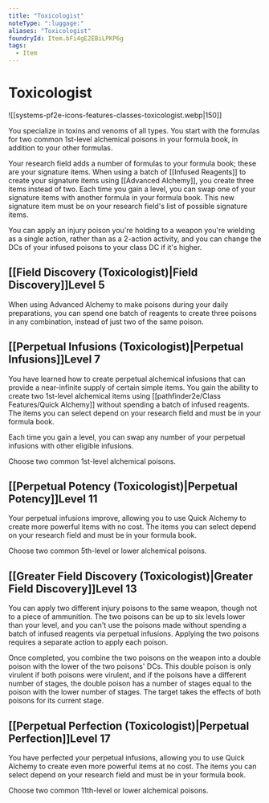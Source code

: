```yaml
---
title: "Toxicologist"
noteType: ":luggage:"
aliases: "Toxicologist"
foundryId: Item.bFi4gE2EBiLPKP6g
tags:
  - Item
---
```


# Toxicologist
![[systems-pf2e-icons-features-classes-toxicologist.webp|150]]

You specialize in toxins and venoms of all types. You start with the formulas for two common 1st-level alchemical poisons in your formula book, in addition to your other formulas.

Your research field adds a number of formulas to your formula book; these are your signature items. When using a batch of [[Infused Reagents]] to create your signature items using [[Advanced Alchemy]], you create three items instead of two. Each time you gain a level, you can swap one of your signature items with another formula in your formula book. This new signature item must be on your research field's list of possible signature items.

You can apply an injury poison you're holding to a weapon you're wielding as a single action, rather than as a 2-action activity, and you can change the DCs of your infused poisons to your class DC if it's higher.

## [[Field Discovery (Toxicologist)|Field Discovery]]Level 5

When using Advanced Alchemy to make poisons during your daily preparations, you can spend one batch of reagents to create three poisons in any combination, instead of just two of the same poison.

## [[Perpetual Infusions (Toxicologist)|Perpetual Infusions]]Level 7

You have learned how to create perpetual alchemical infusions that can provide a near-infinite supply of certain simple items. You gain the ability to create two 1st-level alchemical items using [[pathfinder2e/Class Features/Quick Alchemy]] without spending a batch of infused reagents. The items you can select depend on your research field and must be in your formula book.

Each time you gain a level, you can swap any number of your perpetual infusions with other eligible infusions.

Choose two common 1st-level alchemical poisons.

## [[Perpetual Potency (Toxicologist)|Perpetual Potency]]Level 11

Your perpetual infusions improve, allowing you to use Quick Alchemy to create more powerful items with no cost. The items you can select depend on your research field and must be in your formula book.

Choose two common 5th-level or lower alchemical poisons.

## [[Greater Field Discovery (Toxicologist)|Greater Field Discovery]]Level 13

You can apply two different injury poisons to the same weapon, though not to a piece of ammunition. The two poisons can be up to six levels lower than your level, and you can't use the poisons made without spending a batch of infused reagents via perpetual infusions. Applying the two poisons requires a separate action to apply each poison.

Once completed, you combine the two poisons on the weapon into a double poison with the lower of the two poisons' DCs. This double poison is only virulent if both poisons were virulent, and if the poisons have a different number of stages, the double poison has a number of stages equal to the poison with the lower number of stages. The target takes the effects of both poisons for its current stage.

## [[Perpetual Perfection (Toxicologist)|Perpetual Perfection]]Level 17

You have perfected your perpetual infusions, allowing you to use Quick Alchemy to create even more powerful items at no cost. The items you can select depend on your research field and must be in your formula book.

Choose two common 11th-level or lower alchemical poisons.
